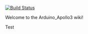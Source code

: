 [![Build Status](https://travis-ci.org/sparkfun/Arduino_Apollo3-wiki.svg?branch=master)](https://travis-ci.org/sparkfun/Arduino_Apollo3-wiki)

Welcome to the Arduino_Apollo3 wiki!

Test
